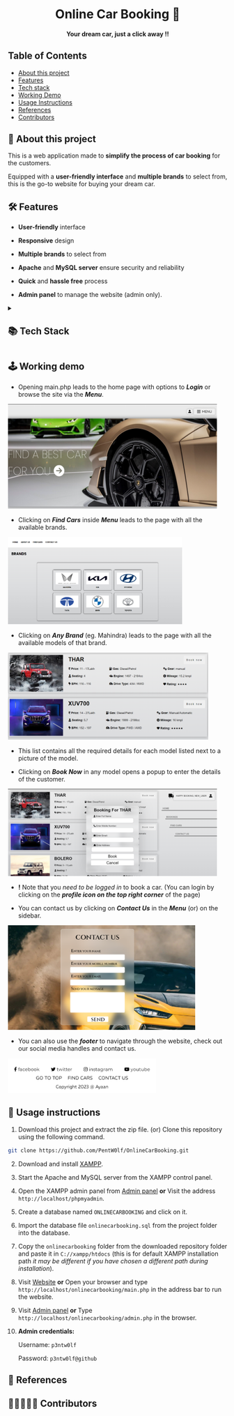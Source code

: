 <h1 align=center>Online Car Booking 🚗</h1>

<p align=center>
    <h4 align=center>Your dream car, just a click away !!</h4>
</p>

## Table of Contents

- [About this project](#-about-this-project)
- [Features](#%EF%B8%8F-features)
- [Tech stack](#--tech-stack)
- [Working Demo](#%EF%B8%8F-working-demo)
- [Usage Instructions](#-usage-instructions)
- [References](#-references)
- [Contributors](#-contributors)

##  🚀 About this project

This is a web application made to **simplify the process of car booking** for the customers. 

Equipped with a **user-friendly interface** and **multiple brands** to select from, this is the go-to website for buying your dream car.

## 🛠️ Features

- **User-friendly** interface

- **Responsive** design 

- **Multiple brands** to select from

- **Apache** and **MySQL server** ensure security and reliability

- **Quick** and **hassle free** process

- **Admin panel** to manage the website (admin only).

<details>
<summary><h2> 📚 Tech Stack</h2></summary>

- **HTML5**
- **CSS3**
- **JavaScript**
- **PHP**
- **MySQL**
- **Bootstrap**
- **XAMPP**
</details>

## 🕹️ Working demo 

- Opening main.php leads to the home page with options to ***Login*** or browse the site via the ***Menu***.

<img src="Readme-images/landing_page.png" alt="Home page" height=240px width=480px>

- Clicking on ***Find Cars*** inside ***Menu*** leads to the page with all the available brands.

<img src="Readme-images/brands_list_page.png" alt="Brands list" height=200px width=400px>

- Clicking on ***Any Brand*** (eg. Mahindra) leads to the page with all the available models of that brand.

<img src="Readme-images/cars_list_page.png" alt="Models list" height=200px width=460px>

- This list contains all the required details for each model listed next to a picture of the model.

- Clicking on ***Book Now*** in any model opens a popup to enter the details of the customer.

<img src="Readme-images/book_car.png" alt="Booking form" height=200px width=480px>

- **!** Note that you *need to be logged in* to book a car. (You can login by clicking on the ***profile icon on the top right corner*** of the page)

- You can contact us by clicking on ***Contact Us*** in the ***Menu*** (or) on the sidebar.

<img src="Readme-images/contact_us_page.png" alt="Contact Us" height=240px width=430px>

- You can also use the ***footer*** to navigate through the website, check out our social media handles and contact us.

<img src="Readme-images/footer.png" alt="Footer" height=80px width=340px>

## 📝 Usage instructions

1. Download this project and extract the zip file. (or) Clone this repository using the following command.

```bash
git clone https://github.com/PentW0lf/OnlineCarBooking.git
```

2. Download and install [XAMPP](https://www.apachefriends.org/download.html).

3. Start the Apache and MySQL server from the XAMPP control panel.

4. Open the XAMPP admin panel from [Admin panel](http://localhost/phpmyadmin) **or**
Visit the address ```http://localhost/phpmyadmin```.

5. Create a database named ```ONLINECARBOOKING``` and click on it.

6. Import the database file ```onlinecarbooking.sql``` from the project folder into the database.

7. Copy the ```onlinecarbooking``` folder from the downloaded repository folder and paste it in ```C://xampp/htdocs``` (this is for default XAMPP installation path *it may be different if you have chosen a different path during installation*).

8. Visit [Website](http://localhost/onlinecarbooking\main.php) **or** 
Open your browser and type ```http://localhost/onlinecarbooking/main.php``` in the address bar to run the website.

9. Visit [Admin panel](http://localhost/onlinecarbooking\main.php) **or** 
Type ```http://localhost/onlinecarbooking/admin.php``` in the browser.

10. **Admin credentials:**
    
    Username: ```p3ntw0lf```
    
    Password: ```p3ntw0lf@github```

## 📰 References

## 👩🏻‍🤝‍🧑🏻 Contributors

